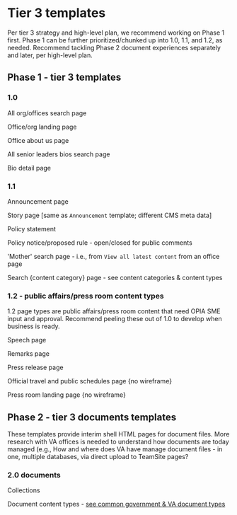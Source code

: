 # Tier 3 templates

Per tier 3 strategy and high-level plan, we recommend working on Phase 1 first. Phase 1 can be further prioritized/chunked up into 1.0, 1.1, and 1.2, as needed. Recommend tackling Phase 2 document experiences separately and later, per high-level plan. 

## Phase 1 - tier 3 templates

### 1.0

All org/offices search page

Office/org landing page

Office about us page

All senior leaders bios search page

Bio detail page

### 1.1

Announcement page

Story page [same as `Announcement` template; different CMS meta data]

Policy statement

Policy notice/proposed rule - open/closed for public comments

'Mother' search page - i.e., from `View all latest content` from an office page 

Search {content category} page - see content categories & content types


### 1.2 - public affairs/press room content types

1.2 page types are public affairs/press room content that need OPIA SME input and approval. Recommend peeling these out of 1.0 to develop when business is ready.

Speech page

Remarks page

Press release page

Official travel and public schedules page {no wireframe}

Press room landing page {no wireframe}


## Phase 2 - tier 3 documents templates

These templates provide interim shell HTML pages for document files. More research with VA offices is needed to understand how documents are today managed (e.g., How and where does VA have manage document files - in one, multiple databases, via direct upload to TeamSite pages? 

### 2.0 documents

Collections

Document content types - [see common government & VA document types](https://github.com/department-of-veterans-affairs/va.gov-team/blob/master/products/tier-3-fom/publications-and-documents-phase-2/common-types-government-documents.md)






